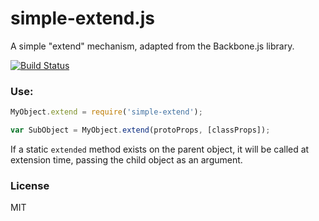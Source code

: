 
simple-extend.js
===============

A simple "extend" mechanism, adapted from the Backbone.js library.

[![Build Status](https://travis-ci.org/tgriesser/simple-extend.png)](https://travis-ci.org/tgriesser/simple-extend)

### Use:

```js
MyObject.extend = require('simple-extend');

var SubObject = MyObject.extend(protoProps, [classProps]);
```

If a static `extended` method exists on the parent object, it will be
called at extension time, passing the child object as an argument.

### License

MIT